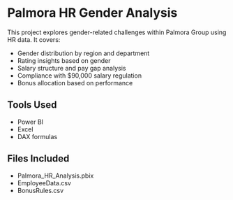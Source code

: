 # Palmora HR Gender Analysis

This project explores gender-related challenges within Palmora Group using HR data. It covers:
- Gender distribution by region and department
- Rating insights based on gender
- Salary structure and pay gap analysis
- Compliance with $90,000 salary regulation
- Bonus allocation based on performance

## Tools Used
- Power BI
- Excel
- DAX formulas

## Files Included
- Palmora_HR_Analysis.pbix
- EmployeeData.csv
- BonusRules.csv
